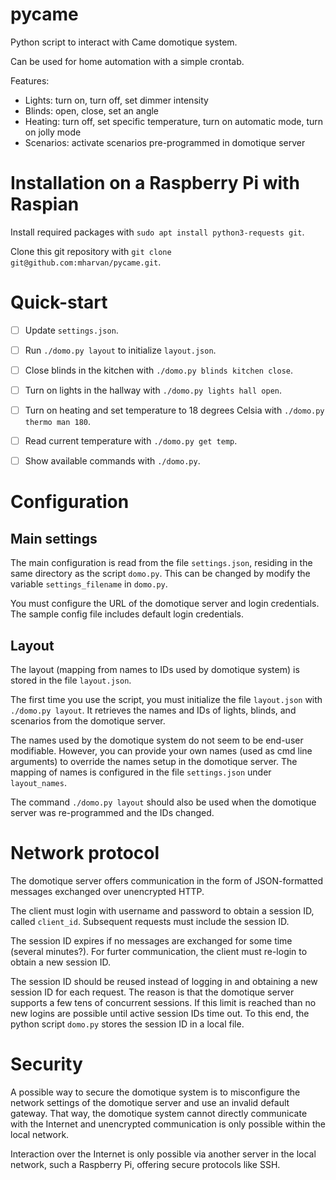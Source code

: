 # pycame
Python script to interact with Came domotique system.

Can be used for home automation with a simple crontab.

Features:
* Lights: turn on, turn off, set dimmer intensity
* Blinds: open, close, set an angle
* Heating: turn off, set specific temperature, turn on automatic mode, turn on jolly mode
* Scenarios: activate scenarios pre-programmed in domotique server


# Installation on a Raspberry Pi with Raspian

Install required packages with
`sudo apt install python3-requests git`.

Clone this git repository with
`git clone git@github.com:mharvan/pycame.git`.


# Quick-start

- [ ] Update `settings.json`.
- [ ] Run `./domo.py layout` to initialize `layout.json`.
- [ ] Close blinds in the kitchen with `./domo.py blinds kitchen close`.
- [ ] Turn on lights in the hallway with `./domo.py lights hall open`.
- [ ] Turn on heating and set temperature to 18 degrees Celsia with `./domo.py thermo man 180`.
- [ ] Read current temperature with `./domo.py get temp`.
- [ ] Show available commands with `./domo.py`.


# Configuration

## Main settings
The main configuration is read from the file `settings.json`, residing
in the same directory as the script `domo.py`.
This can be changed by modify the variable `settings_filename` in `domo.py`.

You must configure the URL of the domotique server and login credentials.
The sample config file includes default login credentials.

## Layout
The layout (mapping from names to IDs used by domotique system) is
stored in the file `layout.json`.

The first time you use the script, you must initialize the file
`layout.json` with `./domo.py layout`. It retrieves the names and IDs
of lights, blinds, and scenarios from the domotique server.

The names used by the domotique system do not seem to be end-user modifiable.
However, you can provide your own names (used as cmd line arguments)
to override the names setup in the domotique server. The mapping of
names is configured in the file `settings.json` under `layout_names`.

The command `./domo.py layout` should also be used when the domotique
server was re-programmed and the IDs changed.


# Network protocol

The domotique server offers communication in the form of
JSON-formatted messages exchanged over unencrypted HTTP.

The client must login with username and password to obtain a session
ID, called `client_id`. Subsequent requests must include the session
ID.

The session ID expires if no messages are exchanged for some time
(several minutes?). For furter communication, the client must re-login
to obtain a new session ID.

The session ID should be reused instead of logging in and obtaining a
new session ID for each request. The reason is that the domotique
server supports a few tens of concurrent sessions. If this limit is
reached than no new logins are possible until active session IDs time
out. To this end, the python script `domo.py` stores the session ID in
a local file.


# Security

A possible way to secure the domotique system is to misconfigure the
network settings of the domotique server and use an invalid default
gateway. That way, the domotique system cannot directly communicate
with the Internet and unencrypted communication is only possible
within the local network.

Interaction over the Internet is only possible via another server in
the local network, such a Raspberry Pi, offering secure protocols like
SSH.